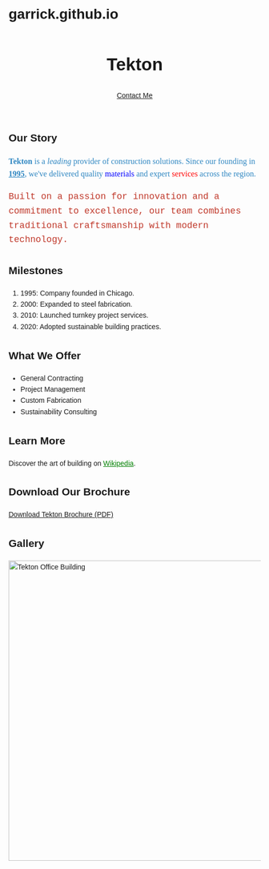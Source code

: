 # garrick.github.io
<html lang="en">
<head>
  <meta charset="UTF-8">
  <meta name="viewport" content="width=device-width, initial-scale=1.0">
  <title>Tekton - Company History</title>
  <style>
    body { font-family: Arial, sans-serif; margin: 20px; line-height: 1.6; }
    .intro { font-family: 'Times New Roman', serif; font-size: 16px; color: #2E86C1; }
    .highlight { font-family: 'Courier New', monospace; font-size: 18px; color: #C0392B; }
    header, footer { text-align: center; }
    header h1 { font-size: 2.5em; }
    a.external { color: green; }
  </style>
</head>
<body>
  <header>
    <h1>Tekton</h1>
    <nav>
      <a href="mailto:garrick@tekton.com">Contact Me</a>
    </nav>
  </header>

  <section>
    <h2>Our Story</h2>
    <p class="intro"><strong>Tekton</strong> is a <em>leading</em> provider of construction solutions. Since our founding in <span style="font-weight:bold; text-decoration:underline;">1995</span>, we&#39;ve delivered quality <span style="color:blue;">materials</span> and expert <span style="color:red;">services</span> across the region.</p>
    <p class="highlight">Built on a passion for innovation and a commitment to excellence, our team combines traditional craftsmanship with modern technology.</p>
  </section>

  <section>
    <h2>Milestones</h2>
    <ol>
      <li>1995: Company founded in Chicago.</li>
      <li>2000: Expanded to steel fabrication.</li>
      <li>2010: Launched turnkey project services.</li>
      <li>2020: Adopted sustainable building practices.</li>
    </ol>
  </section>

  <section>
    <h2>What We Offer</h2>
    <ul>
      <li>General Contracting</li>
      <li>Project Management</li>
      <li>Custom Fabrication</li>
      <li>Sustainability Consulting</li>
    </ul>
  </section>

  <section>
    <h2>Learn More</h2>
    <p>Discover the art of building on <a href="https://en.wikipedia.org/wiki/Construction" target="_blank" class="external">Wikipedia</a>.</p>
  </section>

  <section>
    <h2>Download Our Brochure</h2>
    <p><a href="docs/tekton_brochure.pdf" download>Download Tekton Brochure (PDF)</a></p>
  </section>

  <section>
    <h2>Gallery</h2>
    <img src="images/office_building.jpg" alt="Tekton Office Building" width="600">
  </section>

  <footer>
    <p><em><script>document.write('Last modified: ' + document.lastModified);</script></em></p>
  </footer>
</body>
</html>
